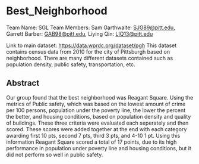 # Best_Neighborhood

Team Name: SGL
Team Members: Sam Garthwaite: SJG89@pitt.edu, Garrett Barber: GAB98@pitt.edu, Liying Qin: LIQ13@pitt.edu

Link to main dataset: https://data.wprdc.org/dataset/pgh
This dataset contains census data from 2010 for the city of Pittsburgh based on neighborhood. There are many different datasets contained such as population density, public safety, transportation, etc.

## Abstract
Our group found that the best neighborhood was Reagant Square. Using the metrics of Public safety, which was based on the lowest amount of crime per 100 persons, population under the poverty line, the lower the percent the better, and housing conditions, based on population density and quality of buildings. These three criteria were evaluated each seperately and then scored. These scores were added together at the end with each category awarding first 10 pts, second 7 pts, third 3 pts, and 4-10 1 pt. Using this information Reagant Square scored a total of 17 points, due to its high performance in population under poverty line and housing conditions, but it did not perform so well in public safety.
